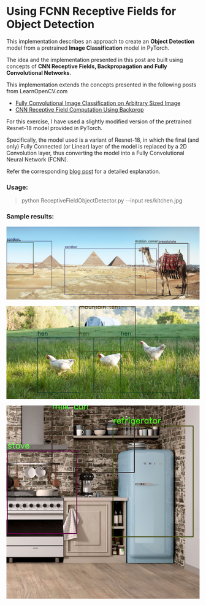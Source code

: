 # Using FCNN Receptive Fields for Object Detection

This implementation describes an approach to create an **Object Detection** model from a pretrained **Image Classification** model in PyTorch.

The idea and the implementation presented in this post are built using concepts of **CNN Receptive Fields, Backpropagation and Fully Convolutional Networks**.

This implementation extends the concepts presented in the following posts from LearnOpenCV.com

- [Fully Convolutional Image Classification on Arbitrary Sized Image](https://www.learnopencv.com/fully-convolutional-image-classification-on-arbitrary-sized-image/)
-	[CNN Receptive Field Computation Using Backprop](https://www.learnopencv.com/cnn-receptive-field-computation-using-backprop/)

For this exercise, I have used a slightly modified version of the pretrained Resnet-18 model provided in PyTorch.

Specifically, the model used is a variant of Resnet-18, in which the final (and only) Fully Connected (or Linear) layer of the model is replaced by a 2D Convolution layer, thus converting the model into a Fully Convolutional Neural Network (FCNN).

Refer the corresponding [blog post](https://towardsdatascience.com/using-fcnn-receptive-fields-for-object-detection-8101d7acecff) for a detailed explanation.

### Usage:
> python ReceptiveFieldObjectDetector.py --input res/kitchen.jpg

### Sample results:

![Result1](res/detection_result1.png "result1")

![Result2](res/detection_result3.png "result2")

![Result3](res/detection_result5.png "result3")

